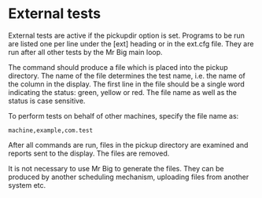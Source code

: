 # External tests

External tests are active if the pickupdir option is set. Programs to be run are listed one per line under the [ext] heading or in the ext.cfg file. They are run after all other tests by the Mr Big main loop.

The command should produce a file which is placed into the pickup directory. The name of the file determines the test name, i.e. the name of the column in the display. The first line in the file should be a single word indicating the status: green, yellow or red. The file name as well as the status is case sensitive.

To perform tests on behalf of other machines, specify the file name as:

    machine,example,com.test

After all commands are run, files in the pickup directory are examined and reports sent to the display. The files are removed.

It is not necessary to use Mr Big to generate the files. They can be produced by another scheduling mechanism, uploading files from another system etc.
